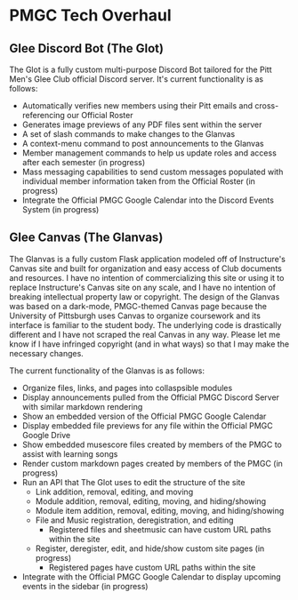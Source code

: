 # PMGC Tech Overhaul

## Glee Discord Bot (The Glot)

The Glot is a fully custom multi-purpose Discord Bot tailored for the Pitt Men's Glee Club official Discord server. It's current functionality is as follows:
* Automatically verifies new members using their Pitt emails and cross-referencing our Official Roster
* Generates image previews of any PDF files sent within the server
* A set of slash commands to make changes to the Glanvas
* A context-menu command to post announcements to the Glanvas
* Member management commands to help us update roles and access after each semester (in progress)
* Mass messaging capabilities to send custom messages populated with individual member information taken from the Official Roster (in progress)
* Integrate the Official PMGC Google Calendar into the Discord Events System (in progress)

## Glee Canvas (The Glanvas)

The Glanvas is a fully custom Flask application modeled off of Instructure's Canvas site and built for organization and easy access of Club documents and resources. I have no intention of commercializing this site or using it to replace Instructure's Canvas site on any scale, and I have no intention of breaking intellectual property law or copyright. The design of the Glanvas was based on a dark-mode, PMGC-themed Canvas page because the University of Pittsburgh uses Canvas to organize coursework and its interface is familiar to the student body. The underlying code is drastically different and I have not scraped the real Canvas in any way. Please let me know if I have infringed copyright (and in what ways) so that I may make the necessary changes.

The current functionality of the Glanvas is as follows:
* Organize files, links, and pages into collaspsible modules
* Display announcements pulled from the Official PMGC Discord Server with similar markdown rendering
* Show an embedded version of the Official PMGC Google Calendar
* Display embedded file previews for any file within the Official PMGC Google Drive
* Show embedded musescore files created by members of the PMGC to assist with learning songs
* Render custom markdown pages created by members of the PMGC (in progress)
* Run an API that The Glot uses to edit the structure of the site
    * Link addition, removal, editing, and moving
    * Module addition, removal, editing, moving, and hiding/showing
    * Module item addition, removal, editing, moving, and hiding/showing
    * File and Music registration, deregistration, and editing
        * Registered files and sheetmusic can have custom URL paths within the site
    * Register, deregister, edit, and hide/show custom site pages (in progress)
        * Registered pages have custom URL paths within the site
* Integrate with the Official PMGC Google Calendar to display upcoming events in the sidebar (in progress)

